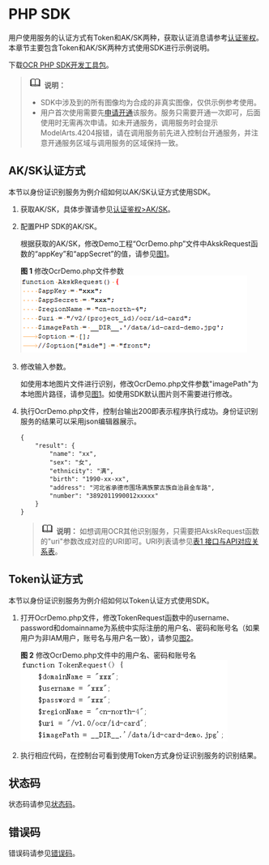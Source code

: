 # PHP SDK<a name="ocr_04_0034"></a>

用户使用服务的认证方式有Token和AK/SK两种，获取认证消息请参考[认证鉴权](https://support.huaweicloud.com/api-ocr/ocr_03_0005.html)。本章节主要包含Token和AK/SK两种方式使用SDK进行示例说明。

下载[OCR PHP SDK开发工具包](https://mirrors.huaweicloud.com/mirrors_sdk/ocr-sdk/ocr-php-sdk/cloud-ocr-sdk-php-1.0.6.rar)。

>![](public_sys-resources/icon-note.gif) **说明：** 
>-   SDK中涉及到的所有图像均为合成的非真实图像，仅供示例参考使用。
>-   用户首次使用需要先[申请开通](https://console.huaweicloud.com/ocr/?region=cn-north-4&locale=zh-cn#/ocr/management/main)该服务。服务只需要开通一次即可，后面使用时无需再次申请。如未开通服务，调用服务时会提示ModelArts.4204报错，请在调用服务前先进入控制台开通服务，并注意开通服务区域与调用服务的区域保持一致。

## AK/SK认证方式<a name="section12946831204312"></a>

本节以身份证识别服务为例介绍如何以AK/SK认证方式使用SDK。

1.  获取AK/SK，具体步骤请参见[认证鉴权\>AK/SK](https://support.huaweicloud.com/api-ocr/ocr_03_0005.html#section1)。
2.  配置PHP SDK的AK/SK。

    根据获取的AK/SK，修改Demo工程“OcrDemo.php”文件中AkskRequest函数的“appKey”和“appSecret”的值，请参见[图1](#fig1050804516300)。

    **图 1**  修改OcrDemo.php文件参数<a name="fig1050804516300"></a>  
    ![](figures/修改OcrDemo-php文件参数.png "修改OcrDemo-php文件参数")

3.  修改输入参数。

    如使用本地图片文件进行识别，修改OcrDemo.php文件参数"imagePath"为本地图片路径，请参见[图1](#fig1050804516300)。如使用SDK默认图片则不需要进行修改。

4.  执行OcrDemo.php文件，控制台输出200即表示程序执行成功。身份证识别服务的结果可以采用json编辑器展示。

    ```
    {
        "result": {
            "name": "xx", 
            "sex": "女", 
            "ethnicity": "满", 
            "birth": "1990-xx-xx", 
            "address": "河北省承德市围场满族蒙古族自治县金车路", 
            "number": "3892011990012xxxxx"
        }
    }
    ```

    >![](public_sys-resources/icon-note.gif) **说明：** 
    >如想调用OCR其他识别服务，只需要把AkskRequest函数的"uri"参数改成对应的URI即可。URI列表请参见[表1 接口与API对应关系表](文字识别SDK简介.md#table47650414583)。


## Token认证方式<a name="section13503195884516"></a>

本节以身份证识别服务为例介绍如何以Token认证方式使用SDK。

1.  打开OcrDemo.php文件，修改TokenRequest函数中的username、password和domainname为系统中实际注册的用户名、密码和账号名（如果用户为非IAM用户，账号名与用户名一致），请参见[图2](#fig7108192719536)。

    **图 2**  修改OcrDemo.php文件中的用户名、密码和账号名<a name="fig7108192719536"></a>  
    ![](figures/修改OcrDemo-php文件中的用户名-密码和账号名.png "修改OcrDemo-php文件中的用户名-密码和账号名")

2.  执行相应代码，在控制台可看到使用Token方式身份证识别服务的识别结果。

## 状态码<a name="zh-cn_topic_0085429345_section59700980145140"></a>

状态码请参见[状态码](https://support.huaweicloud.com/api-ocr/ocr_03_0090.html)。

## 错误码<a name="section545533743312"></a>

错误码请参见[错误码](https://support.huaweicloud.com/api-ocr/ocr_03_0028.html)。

